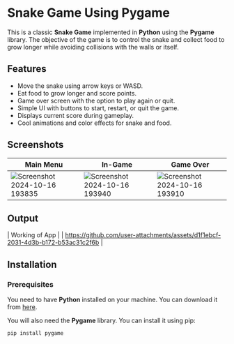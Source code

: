 # Snake Game Using Pygame

This is a classic **Snake Game** implemented in **Python** using the **Pygame** library. The objective of the game is to control the snake and collect food to grow longer while avoiding collisions with the walls or itself. 

## Features
- Move the snake using arrow keys or WASD.
- Eat food to grow longer and score points.
- Game over screen with the option to play again or quit.
- Simple UI with buttons to start, restart, or quit the game.
- Displays current score during gameplay.
- Cool animations and color effects for snake and food.

## Screenshots
| Main Menu | In-Game | Game Over |
|---|---|---|
| ![Screenshot 2024-10-16 193835](https://github.com/user-attachments/assets/1c154961-fec8-443e-89a8-edd631c8941b) | ![Screenshot 2024-10-16 193940](https://github.com/user-attachments/assets/4563e988-77a2-45c8-8e90-08c4072168c2) | ![Screenshot 2024-10-16 193910](https://github.com/user-attachments/assets/e17b7138-8305-47e2-8fc5-fe2874f7f6de) |

## Output
| Working of App |
|  https://github.com/user-attachments/assets/d1f1ebcf-2031-4d3b-b172-b53ac31c2f6b |

## Installation


### Prerequisites

You need to have **Python** installed on your machine. You can download it from [here](https://www.python.org/downloads/).

You will also need the **Pygame** library. You can install it using pip:
```bash
pip install pygame
